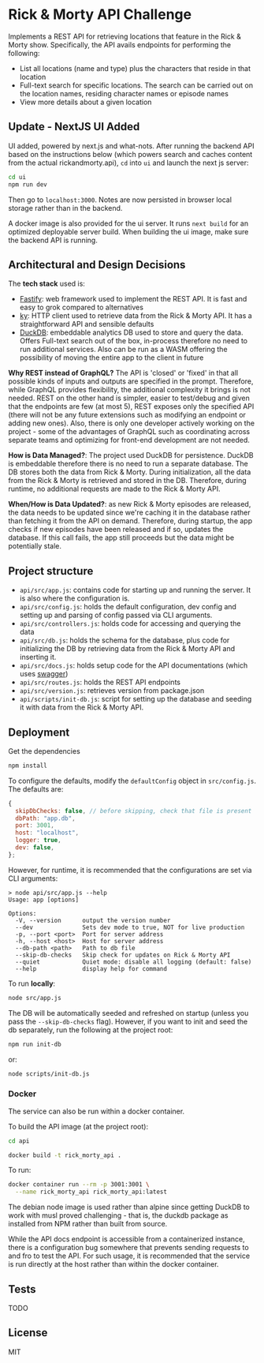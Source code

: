 # Rick & Morty API Challenge

Implements a REST API for retrieving locations that feature in the Rick & Morty
show. Specifically, the API avails endpoints for performing the following:

- List all locations (name and type) plus the characters that reside in that
  location
- Full-text search for specific locations. The search can be carried out on the
  location names, residing character names or episode names
- View more details about a given location

## Update - NextJS UI Added

UI added, powered by next.js and what-nots. After running the backend API based
on the instructions below (which powers search and caches content from the
actual rickandmorty.api), `cd` into `ui` and launch the next js server:

```bash
cd ui
npm run dev
```

Then go to `localhost:3000`. Notes are now persisted in browser local storage
rather than in the backend.

A docker image is also provided for the ui server. It runs `next build` for an
optimized deployable server build. When building the ui image, make sure the
backend API is running.

## Architectural and Design Decisions

The **tech stack** used is:

- [Fastify](https://fastify.dev/): web framework used to implement the REST API.
  It is fast and easy to grok compared to alternatives
- [ky](https://github.com/sindresorhus/ky): HTTP client used to retrieve data
  from the Rick & Morty API. It has a straightforward API and sensible defaults
- [DuckDB](https://duckdb.org/): embeddable analytics DB used to store and query
  the data. Offers Full-text search out of the box, in-process therefore no need
  to run additional services. Also can be run as a WASM offering the possibility
  of moving the entire app to the client in future

**Why REST instead of GraphQL?** The API is 'closed' or 'fixed' in that all
possible kinds of inputs and outputs are specified in the prompt. Therefore,
while GraphQL provides flexibility, the additional complexity it brings is not
needed. REST on the other hand is simpler, easier to test/debug and given that
the endpoints are few (at most 5), REST exposes only the specified API (there
will not be any future extensions such as modifying an endpoint or adding new
ones). Also, there is only one developer actively working on the project - some
of the advantages of GraphQL such as coordinating across separate teams and
optimizing for front-end development are not needed.

**How is Data Managed?**: The project used DuckDB for persistence. DuckDB is
embeddable therefore there is no need to run a separate database. The DB stores
both the data from Rick & Morty. During initialization, all the data from the
Rick & Morty is retrieved and stored in the DB. Therefore, during runtime, no
additional requests are made to the Rick & Morty API.

**When/How is Data Updated?**: as new Rick & Morty episodes are released, the
data needs to be updated since we're caching it in the database rather than
fetching it from the API on demand. Therefore, during startup, the app checks if
new episodes have been released and if so, updates the database. If this call
fails, the app still proceeds but the data might be potentially stale.

## Project structure

- `api/src/app.js`: contains code for starting up and running the server. It is
  also where the configuration is.
- `api/src/config.js`: holds the default configuration, dev config and setting
  up and parsing of config passed via CLI arguments.
- `api/src/controllers.js`: holds code for accessing and querying the data
- `api/src/db.js`: holds the schema for the database, plus code for initializing
  the DB by retrieving data from the Rick & Morty API and inserting it.
- `api/src/docs.js`: holds setup code for the API documentations (which uses
  [swagger](https://swagger.io/))
- `api/src/routes.js`: holds the REST API endpoints
- `api/src/version.js`: retrieves version from package.json
- `api/scripts/init-db.js`: script for setting up the database and seeding it
  with data from the Rick & Morty API.

## Deployment

Get the dependencies

```bash
npm install
```

To configure the defaults, modify the `defaultConfig` object in `src/config.js`.
The defaults are:

```javascript
{
  skipDbChecks: false, // before skipping, check that file is present
  dbPath: "app.db",
  port: 3001,
  host: "localhost",
  logger: true,
  dev: false,
};
```

However, for runtime, it is recommended that the configurations are set via CLI
arguments:

```bash=
> node api/src/app.js --help
Usage: app [options]

Options:
  -V, --version      output the version number
  --dev              Sets dev mode to true, NOT for live production
  -p, --port <port>  Port for server address
  -h, --host <host>  Host for server address
  --db-path <path>   Path to db file
  --skip-db-checks   Skip check for updates on Rick & Morty API
  --quiet            Quiet mode: disable all logging (default: false)
  --help             display help for command
```

To run **locally**:

```bash
node src/app.js
```

The DB will be automatically seeded and refreshed on startup (unless you pass
the `--skip-db-checks` flag). However, if you want to init and seed the db
separately, run the following at the project root:

```bash
npm run init-db
```

or:

```bash
node scripts/init-db.js
```

### Docker

The service can also be run within a docker container.

To build the API image (at the project root):

```bash
cd api
```

```bash
docker build -t rick_morty_api .
```

To run:

```bash
docker container run --rm -p 3001:3001 \
  --name rick_morty_api rick_morty_api:latest
```

The debian node image is used rather than alpine since getting DuckDB to work
with musl proved challenging - that is, the duckdb package as installed from NPM
rather than built from source.

While the API docs endpoint is accessible from a containerized instance, there
is a configuration bug somewhere that prevents sending requests to and fro to
test the API. For such usage, it is recommended that the service is run directly
at the host rather than within the docker container.

## Tests

TODO

## License

MIT
